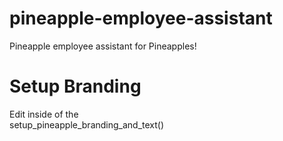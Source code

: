 # pineapple-employee-assistant
Pineapple employee assistant for Pineapples!

# Setup Branding
Edit inside of the <br/>
  setup_pineapple_branding_and_text()
